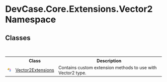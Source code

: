 # DevCase.Core.Extensions.Vector2 Namespace
 




## Classes
&nbsp;<table><tr><th></th><th>Class</th><th>Description</th></tr><tr><td>![Public class](media/pubclass.gif "Public class")</td><td><a href="T_DevCase_Core_Extensions_Vector2_Vector2Extensions">Vector2Extensions</a></td><td>
Contains custom extension methods to use with Vector2 type.</td></tr></table>&nbsp;
